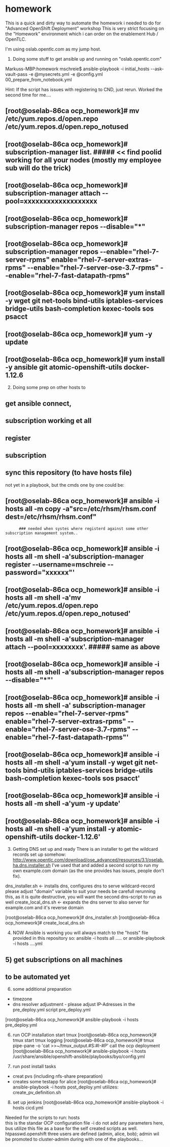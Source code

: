 # homework
This is a quick and dirty way to automate the homework i needed to do for "Advanced OpenShift Deployment" workshop
This is very strict focusing on the "Homework" environment which i can order on the enablement Hub  / OpenTLC.

I'm using oslab.opentlc.com as my jump host.

1) Doing some stuff to get ansible up and running on "oslab.opentlc.com"

Markuss-MBP:homework mschreie$ ansible-playbook -i initial_hosts --ask-vault-pass -e @mysecrets.yml -e @config.yml 00_prepare_from_notebook.yml

Hint: If the script has issues with registering to CND, just rerun. Worked the second time for me....

## [root@oselab-86ca ocp_homework]# mv /etc/yum.repos.d/open.repo /etc/yum.repos.d/open.repo_notused
## [root@oselab-86ca ocp_homework]# subscription-manager list.    ##### << find poolid working for all your nodes (mostly my employee sub will do the trick)
## [root@oselab-86ca ocp_homework]# subscription-manager attach --pool=xxxxxxxxxxxxxxxxxxx
## [root@oselab-86ca ocp_homework]# subscription-manager repos --disable="*"
## [root@oselab-86ca ocp_homework]# subscription-manager repos --enable="rhel-7-server-rpms" enable="rhel-7-server-extras-rpms" --enable="rhel-7-server-ose-3.7-rpms" --enable="rhel-7-fast-datapath-rpms"
## [root@oselab-86ca ocp_homework]# yum install -y wget git net-tools bind-utils iptables-services bridge-utils bash-completion kexec-tools sos psacct
## [root@oselab-86ca ocp_homework]# yum -y update
## [root@oselab-86ca ocp_homework]# yum install -y ansible git atomic-openshift-utils docker-1.12.6

2) Doing some prep on other hosts to
## get ansible connect, 
## subscription working et all
##   register 
##   subscription
## sync this repository (to have hosts file)


not yet in a playbook, but the cmds one by one could be:
## [root@oselab-86ca ocp_homework]# ansible -i hosts all -m copy -a"src=/etc/rhsm/rhsm.conf dest=/etc/rhsm/rhsm.conf"        
          ### needed when systes where registerd against some other subscription management system..
## [root@oselab-86ca ocp_homework]# ansible -i hosts all -m shell -a'subscription-manager register --username=mschreie --password="xxxxxx"'
## [root@oselab-86ca ocp_homework]# ansible -i hosts all -m shell -a'mv /etc/yum.repos.d/open.repo /etc/yum.repos.d/open.repo_notused'
## [root@oselab-86ca ocp_homework]# ansible -i hosts all -m shell -a'subscription-manager attach --pool=xxxxxxxx'.     ##### same as above
## [root@oselab-86ca ocp_homework]# ansible -i hosts all -m shell -a'subscription-manager repos --disable="*"'
## [root@oselab-86ca ocp_homework]# ansible -i hosts all -m shell -a' subscription-manager repos --enable="rhel-7-server-rpms" enable="rhel-7-server-extras-rpms" --enable="rhel-7-server-ose-3.7-rpms" --enable="rhel-7-fast-datapath-rpms"'
## [root@oselab-86ca ocp_homework]# ansible -i hosts all -m shell -a'yum install -y wget git net-tools bind-utils iptables-services bridge-utils bash-completion kexec-tools sos psacct'
## [root@oselab-86ca ocp_homework]# ansible -i hosts all -m shell -a'yum -y update'
## [root@oselab-86ca ocp_homework]# ansible -i hosts all -m shell -a'yum install -y atomic-openshift-utils docker-1.12.6'



3) Getting DNS set up and ready
There is an installer to get the wildcard records set up somehow:
http://www.opentlc.com/download/ose_advanced/resources/3.1/oselab.ha.dns.installer.sh
I've used that and added a second script to run my own example.com domain (as the one provides has issues, people don't fix).

dns_installer.sh <- installs dns, configures dns to serve wildcard-record
              please adjust "domain" variable to suit your needs
             be carefull rerunning this, as it is quite destructive, you will want the second dns-script to run as well
create_local_dns.sh <- expands the dns server to also server for example.com and it's reverse domain

[root@oselab-86ca ocp_homework]# dns_installer.sh 
[root@oselab-86ca ocp_homework]# create_local_dns.sh 

4) NOW Ansible is working
you will always match to the "hosts" file provided in this repository
so:
ansible -i hosts all .....
or 
ansible-playbook -i hosts ....yml

## 5) get subscriptions on all machines 
## to be automated yet

6) some additional preparation
  - timezone
  - dns resolver adjustment - please adjust IP-Adresses in the pre_deploy.yml script
pre_deploy.yml 

[root@oselab-86ca ocp_homework]# ansible-playbook -i hosts pre_deploy.yml 

6) run OCP installation
start tmux 
[root@oselab-86ca ocp_homework]#  tmux
start tmux logging
[root@oselab-86ca ocp_homework]# tmux pipe-pane -o 'cat >>~/tmux_output.#S:#I-#P'
call the ocp deployment
[root@oselab-86ca ocp_homework]# ansible-playbook -i hosts /usr/share/ansible/openshift-ansible/playbooks/byo/config.yml 


7) run post install tasks
  - creat pvs (including nfs-share preparation) 
  - creates some testapp for alice
[root@oselab-86ca ocp_homework]# ansible-playbook -i hosts  post_deploy.yml
     utilizes: create_pv_definition.sh

8) set up jenkins
[root@oselab-86ca ocp_homework]# ansible-playbook -i hosts  cicd.yml


Needed for the scripts to run:
hosts   
    this is the standar OCP configuration file -i do not add any parameters here, bus utilize this file as a base for the self created scripts as well.
htpasswd.openshift
    three users are defined (admin, alice, bob); admin wil be promoted to cluster-admim during with one of the playbooks...


